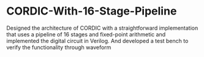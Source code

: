 # CORDIC-With-16-Stage-Pipeline
Designed the architecture of CORDIC with a straightforward implementation that uses a pipeline of 16 stages and fixed-point arithmetic and implemented the digital circuit in Verilog. And developed a test bench to verify the functionality through waveform
